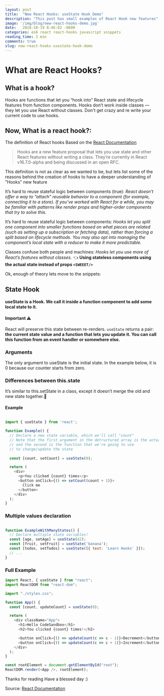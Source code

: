 ```yaml
---
layout: post
title:  "New React Hooks: useState Hook Demo"
description: "This post has small examples of React Hook new features"   
image: '/img/blog/new-react-hooks-demo.jpg'
date:   2018-10-19 8:46:02 -0600
categories: es6 react react-hooks javascript snippets 
reading_time: 3 min
comments: true
slug: new-react-hooks-usestate-hook-demo
---
```





# What are React Hooks?

## What is a hook?

Hooks are functions that let you “hook into” React state and lifecycle features from function components. Hooks don’t work inside classes — they let you use React without classes. Don't get crazy and re write your current code to use hooks. 

## Now, What is a react hook?:

The definition of React hooks Based on the <a href="https://reactjs.org/docs/hooks-intro.html" target="_blank">React Documentation</a>

> Hooks are a new feature proposal that lets you use state and other React features without writing a class. They’re currently in React v16.7.0-alpha and being discussed in an open RFC.

This definition is not as clear as we wanted to be, but lets list some of the reasons behind the creation of hooks to have a deeper understanding of "Hooks" new feature

It’s hard to reuse stateful logic between components (true): _React doesn’t offer a way to “attach” reusable behavior to a component (for example, connecting it to a store). If you’ve worked with React for a while, you may be familiar with patterns like render props and higher-order components that try to solve this._

It’s hard to reuse stateful logic between components: _Hooks let you split one component into smaller functions based on what pieces are related (such as setting up a subscription or fetching data), rather than forcing a split based on lifecycle methods. You may also opt into managing the component’s local state with a reducer to make it more predictable._

Classes confuse both people and machines: _Hooks let you use more of React’s features without classes._ 👈 **Using stateless components using the actual state instead of props `<SWEEET/>`**


Ok, enough of theory lets move to the snippets:

## **State Hook**

#### useState is a Hook. We call it inside a function component to add some local state to it. 

#### **Important ⚠️**  
React will preserve this state between re-renders. 
`useState` returns a pair: **the current state value and a function that lets you update it. You can call this function from an event handler or somewhere else.** 


### **Arguments**
The only argument to useState is the initial state. In the example below, it is 0 because our counter starts from zero. 

### **Differences between this.state** 

It’s similar to this.setState in a class, except it doesn’t merge the old and new state together.🤔

#### Example

```javascript

import { useState } from 'react';

function Example() {
  // Declare a new state variable, which we'll call "count"
  // Note that the first argument in the detructured array is the actual state
  // and the second is the function that we're going to use 
  // to change/update the state
  
  const [count, setCount] = useState(0);

  return (
    <div>
      <p>You clicked {count} times</p>
      <button onClick={() => setCount(count + 1)}>
        Click me
      </button>
    </div>
  );
}


```

### Multiple values declaration

```javascript

function ExampleWithManyStates() {
  // Declare multiple state variables!
  const [age, setAge] = useState(42);
  const [fruit, setFruit] = useState('banana');
  const [todos, setTodos] = useState([{ text: 'Learn Hooks' }]);
  // ...
}

```

### Full Example

```javascript
import React, { useState } from "react";
import ReactDOM from "react-dom";

import "./styles.css";

function App() {
  const [count, updateCount] = useState(0);

  return (
    <div className="App">
      <h1>Hello CodeSandbox</h1>
      <h2>You clicked {count} times!</h2>

      <button onClick={() => updateCount(c => c - 1)}>Decrement</button>
      <button onClick={() => updateCount(c => c + 1)}>Increment</button>
    </div>
  );
}

const rootElement = document.getElementById("root");
ReactDOM.render(<App />, rootElement);


```

Thanks for reading Have a blessed day :)



Source: <a href="https://reactjs.org/docs/hooks-overview.html" target="_blank">React Documentation</a>

